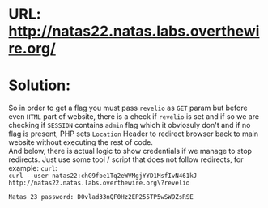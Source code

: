 # URL: http://natas22.natas.labs.overthewire.org/

# Solution:

So in order to get a flag you must pass `revelio` as `GET` param but before even `HTML` part of website, there is a check if `revelio` is set and if so we are checking if `SESSION` contains `admin` flag which it obviosuly don't and if no flag is present, PHP sets `Location` Header to redirect browser back to main website without executing the rest of code.  
And below, there is actual logic to show credentials if we manage to stop redirects.
Just use some tool / script that does not follow redirects, for example: `curl`:  
`curl --user natas22:chG9fbe1Tq2eWVMgjYYD1MsfIvN461kJ http://natas22.natas.labs.overthewire.org\?revelio`

`Natas 23 password: D0vlad33nQF0Hz2EP255TP5wSW9ZsRSE`
